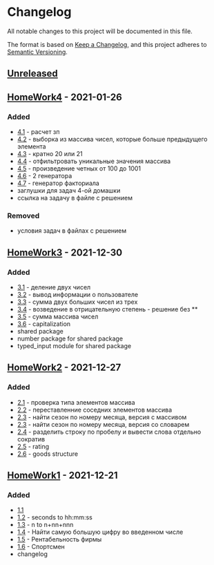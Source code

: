 # Changelog
All notable changes to this project will be documented in this file.

The format is based on [Keep a Changelog](https://keepachangelog.com/en/1.0.0/),
and this project adheres to [Semantic Versioning](https://semver.org/spec/v2.0.0.html).

## [Unreleased]

## [HomeWork4] - 2021-01-26
### Added
- [4.1](https://github.com/ArtemNikolaev/gb-hw/issues/22) - расчет зп
- [4.2](https://github.com/ArtemNikolaev/gb-hw/issues/23) - выборка из массива чисел, которые больше предыдущего элемента
- [4.3](https://github.com/ArtemNikolaev/gb-hw/issues/24) - кратно 20 или 21
- [4.4](https://github.com/ArtemNikolaev/gb-hw/issues/25) - отфильтровать уникальные значения массива
- [4.5](https://github.com/ArtemNikolaev/gb-hw/issues/26) - произведение четных от 100 до 1001
- [4.6](https://github.com/ArtemNikolaev/gb-hw/issues/27) - 2 генератора
- [4.7](https://github.com/ArtemNikolaev/gb-hw/issues/28) - генератор факториала
- заглушки для задач 4-ой домашки
- ссылка на задачу в файле с решением

### Removed
- условия задач в файлах с решением

## [HomeWork3] - 2021-12-30
### Added
- [3.1](https://github.com/ArtemNikolaev/gb-hw/issues/9) - деление двух чисел
- [3.2](https://github.com/ArtemNikolaev/gb-hw/issues/8) - вывод информации о пользователе
- [3.3](https://github.com/ArtemNikolaev/gb-hw/issues/7) - сумма двух больших чисел из трех
- [3.4](https://github.com/ArtemNikolaev/gb-hw/issues/4) - возведение в отрицательную степень - решение без **
- [3.5](https://github.com/ArtemNikolaev/gb-hw/issues/5) - сумма массива чисел
- [3.6](https://github.com/ArtemNikolaev/gb-hw/issues/6) - capitalization
- shared package
- number package for shared package
- typed_input module for shared package

## [HomeWork2] - 2021-12-27
### Added
- [2.1](https://github.com/ArtemNikolaev/gb-hw/issues/16) - проверка типа элементов массива
- [2.2](https://github.com/ArtemNikolaev/gb-hw/issues/17) - переставленние соседних элементов массива
- [2.3](https://github.com/ArtemNikolaev/gb-hw/issues/18) - найти сезон по номеру месяца, версия с массивом
- [2.3](https://github.com/ArtemNikolaev/gb-hw/issues/19) - найти сезон по номеру месяца, версия со словарем
- [2.4](https://github.com/ArtemNikolaev/gb-hw/issues/19) - разделить строку по пробелу и вывести слова отдельно сократив
- [2.5](https://github.com/ArtemNikolaev/gb-hw/issues/20) - rating
- [2.6](https://github.com/ArtemNikolaev/gb-hw/issues/21) - goods structure

## [HomeWork1] - 2021-12-21
### Added
- [1.1](https://github.com/ArtemNikolaev/gb-hw/issues/10)
- [1.2](https://github.com/ArtemNikolaev/gb-hw/issues/11) - seconds to hh:mm:ss
- [1.3](https://github.com/ArtemNikolaev/gb-hw/issues/12) - n to n+nn+nnn
- [1.4](https://github.com/ArtemNikolaev/gb-hw/issues/13) - Найти самую большую цифру во введенном числе
- [1.5](https://github.com/ArtemNikolaev/gb-hw/issues/14) - Рентабельность фирмы
- [1.6](https://github.com/ArtemNikolaev/gb-hw/issues/15) - Спортсмен
- changelog

[Unreleased]: https://github.com/ArtemNikolaev/gb-hw/compare/hw4...HEAD
[HomeWork4]: https://github.com/ArtemNikolaev/gb-hw/compare/hw3...hw4
[HomeWork3]: https://github.com/ArtemNikolaev/gb-hw/compare/hw2...hw3
[HomeWork2]: https://github.com/ArtemNikolaev/gb-hw/compare/hw1...hw2
[HomeWork1]: https://github.com/ArtemNikolaev/gb-hw/releases/tag/hw1